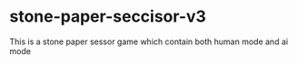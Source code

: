 # stone-paper-seccisor-v3
This is a stone paper sessor game which contain both human mode and ai mode
